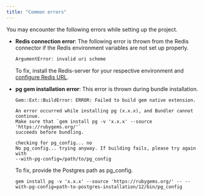 ```yaml
---
title: "Common errors"
---
```


You may encounter the following errors while setting up the project.

- **Redis connection error**: The following error is thrown from the Redis connector if the Redis environment variables are not set up properly.

  ```bash
  ArgumentError: invalid uri scheme
  ```

  To fix, install the Redis-server for your respective environment and [configure Redis URL](/self-hosted/configuration/environment-variables#configure-redis).

- **pg gem installation error**: This error is thrown during bundle installation.

  ```
  Gem::Ext::BuildError: ERROR: Failed to build gem native extension.

  An error occurred while installing pg (x.x.x), and Bundler cannot
  continue.
  Make sure that `gem install pg -v 'x.x.x' --source 'https://rubygems.org/'`
  succeeds before bundling.

  checking for pg_config... no
  No pg_config... trying anyway. If building fails, please try again with
  --with-pg-config=/path/to/pg_config
  ```

  To fix, provide the Postgres path as pg_config.

  ```
  gem install pg -v 'x.x.x' --source 'https://rubygems.org/' -- --with-pg-config=path-to-postgres-installation/12/bin/pg_config
  ```

